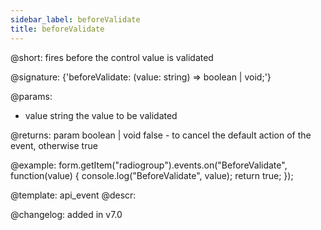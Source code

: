 ```yaml
---
sidebar_label: beforeValidate
title: beforeValidate
---          
```


@short: fires before the control value is validated

@signature: {'beforeValidate: (value: string) => boolean | void;'}

@params:
- value       string  the value to be validated

@returns:
param   boolean | void     false - to cancel the default action of the event, otherwise true

@example:
form.getItem("radiogroup").events.on("BeforeValidate", function(value) {
    console.log("BeforeValidate", value);
    return true;
});


@template: api_event
@descr:


@changelog: added in v7.0
